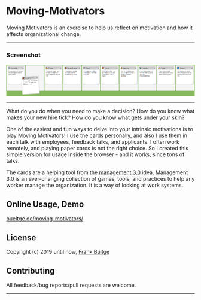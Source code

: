 # Moving-Motivators

Moving Motivators is an exercise to help us reflect on motivation and how it affects organizational change.

---

### Screenshot
![Screenshot](./mm.png)

---

What do you do when you need to make a decision? How do you know what makes your new hire tick? How do you know what gets under your skin?

One of the easiest and fun ways to delve into your intrinsic motivations is to play Moving Motivators! I use the cards personally, and also I use them in each talk with employees, feedback talks, and applicants. I often work remotely, and playing paper cards is not the right choice. So I created this simple version for usage inside the browser - and it works, since tons of talks.

The cards are a helping tool from the [management 3.0](https://management30.com/) idea. Management 3.0 is an ever-changing collection of games, tools, and practices to help any worker manage the organization. It is a way of looking at work systems.

## Online Usage, Demo
[bueltge.de/moving-motivators/](https://bueltge.de/moving-motivators/)

## License

Copyright (c) 2019 until now, [Frank Bültge](https://bueltge.de)

## Contributing

All feedback/bug reports/pull requests are welcome.

---
